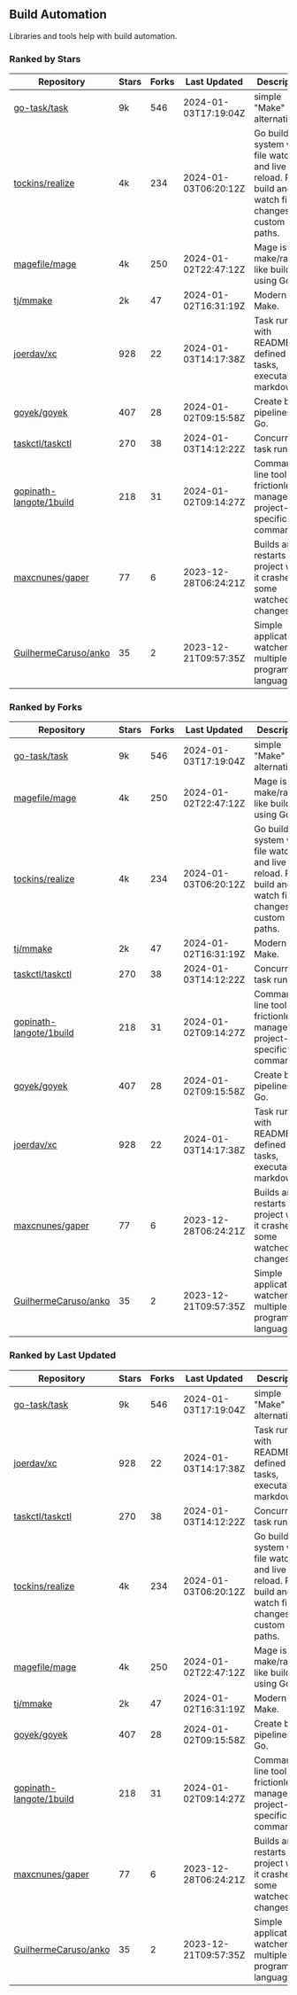 ## Build Automation

Libraries and tools help with build automation.

### Ranked by Stars

| Repository | Stars | Forks | Last Updated | Description | 
|------------|-------|-------|--------------|-------------|
| [go-task/task](https://github.com/go-task/task) | 9k | 546 | 2024-01-03T17:19:04Z |  simple "Make" alternative. |
| [tockins/realize](https://github.com/tockins/realize) | 4k | 234 | 2024-01-03T06:20:12Z |  Go build a system with file watchers and live to reload. Run, build and watch file changes with custom paths. |
| [magefile/mage](https://github.com/magefile/mage) | 4k | 250 | 2024-01-02T22:47:12Z |  Mage is a make/rake-like build tool using Go. |
| [tj/mmake](https://github.com/tj/mmake) | 2k | 47 | 2024-01-02T16:31:19Z |  Modern Make. |
| [joerdav/xc](https://github.com/joerdav/xc) | 928 | 22 | 2024-01-03T14:17:38Z |  Task runner with README.md defined tasks, executable markdown. |
| [goyek/goyek](https://github.com/goyek/goyek) | 407 | 28 | 2024-01-02T09:15:58Z |  Create build pipelines in Go. |
| [taskctl/taskctl](https://github.com/taskctl/taskctl) | 270 | 38 | 2024-01-03T14:12:22Z |  Concurrent task runner. |
| [gopinath-langote/1build](https://github.com/gopinath-langote/1build) | 218 | 31 | 2024-01-02T09:14:27Z |  Command line tool to frictionlessly manage project-specific commands. |
| [maxcnunes/gaper](https://github.com/maxcnunes/gaper) | 77 | 6 | 2023-12-28T06:24:21Z |  Builds and restarts a Go project when it crashes or some watched file changes. |
| [GuilhermeCaruso/anko](https://github.com/GuilhermeCaruso/anko) | 35 | 2 | 2023-12-21T09:57:35Z |  Simple application watcher for multiple programming languages. |

### Ranked by Forks

| Repository | Stars | Forks | Last Updated | Description | 
|------------|-------|-------|--------------|-------------|
| [go-task/task](https://github.com/go-task/task) | 9k | 546 | 2024-01-03T17:19:04Z |  simple "Make" alternative. |
| [magefile/mage](https://github.com/magefile/mage) | 4k | 250 | 2024-01-02T22:47:12Z |  Mage is a make/rake-like build tool using Go. |
| [tockins/realize](https://github.com/tockins/realize) | 4k | 234 | 2024-01-03T06:20:12Z |  Go build a system with file watchers and live to reload. Run, build and watch file changes with custom paths. |
| [tj/mmake](https://github.com/tj/mmake) | 2k | 47 | 2024-01-02T16:31:19Z |  Modern Make. |
| [taskctl/taskctl](https://github.com/taskctl/taskctl) | 270 | 38 | 2024-01-03T14:12:22Z |  Concurrent task runner. |
| [gopinath-langote/1build](https://github.com/gopinath-langote/1build) | 218 | 31 | 2024-01-02T09:14:27Z |  Command line tool to frictionlessly manage project-specific commands. |
| [goyek/goyek](https://github.com/goyek/goyek) | 407 | 28 | 2024-01-02T09:15:58Z |  Create build pipelines in Go. |
| [joerdav/xc](https://github.com/joerdav/xc) | 928 | 22 | 2024-01-03T14:17:38Z |  Task runner with README.md defined tasks, executable markdown. |
| [maxcnunes/gaper](https://github.com/maxcnunes/gaper) | 77 | 6 | 2023-12-28T06:24:21Z |  Builds and restarts a Go project when it crashes or some watched file changes. |
| [GuilhermeCaruso/anko](https://github.com/GuilhermeCaruso/anko) | 35 | 2 | 2023-12-21T09:57:35Z |  Simple application watcher for multiple programming languages. |

### Ranked by Last Updated

| Repository | Stars | Forks | Last Updated | Description | 
|------------|-------|-------|--------------|-------------|
| [go-task/task](https://github.com/go-task/task) | 9k | 546 | 2024-01-03T17:19:04Z |  simple "Make" alternative. |
| [joerdav/xc](https://github.com/joerdav/xc) | 928 | 22 | 2024-01-03T14:17:38Z |  Task runner with README.md defined tasks, executable markdown. |
| [taskctl/taskctl](https://github.com/taskctl/taskctl) | 270 | 38 | 2024-01-03T14:12:22Z |  Concurrent task runner. |
| [tockins/realize](https://github.com/tockins/realize) | 4k | 234 | 2024-01-03T06:20:12Z |  Go build a system with file watchers and live to reload. Run, build and watch file changes with custom paths. |
| [magefile/mage](https://github.com/magefile/mage) | 4k | 250 | 2024-01-02T22:47:12Z |  Mage is a make/rake-like build tool using Go. |
| [tj/mmake](https://github.com/tj/mmake) | 2k | 47 | 2024-01-02T16:31:19Z |  Modern Make. |
| [goyek/goyek](https://github.com/goyek/goyek) | 407 | 28 | 2024-01-02T09:15:58Z |  Create build pipelines in Go. |
| [gopinath-langote/1build](https://github.com/gopinath-langote/1build) | 218 | 31 | 2024-01-02T09:14:27Z |  Command line tool to frictionlessly manage project-specific commands. |
| [maxcnunes/gaper](https://github.com/maxcnunes/gaper) | 77 | 6 | 2023-12-28T06:24:21Z |  Builds and restarts a Go project when it crashes or some watched file changes. |
| [GuilhermeCaruso/anko](https://github.com/GuilhermeCaruso/anko) | 35 | 2 | 2023-12-21T09:57:35Z |  Simple application watcher for multiple programming languages. |

